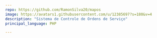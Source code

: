 ```yaml
---
repo: https://github.com/RamonSilva20/mapos
image: https://avatars1.githubusercontent.com/u/12385697?s=180&v=4
description: "Sistema de Controle de Ordens de Serviço"
principal_language: PHP

---
```

